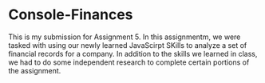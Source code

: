 # Console-Finances

This is my submission for Assignment 5. In this assignmentm, we were tasked with using our newly learned JavaScirpt SKills to analyze a set of financial records for a company. In addition to the skills we learned in class, we had to do some independent research to complete certain portions of the assignment.


